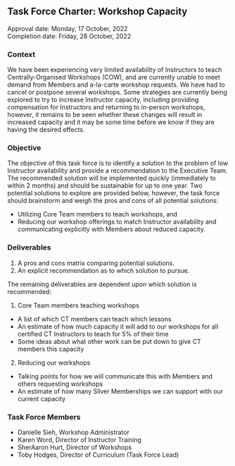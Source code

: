 ## Task Force Charter: Workshop Capacity

Approval date: Monday, 17 October, 2022  
Completion date: Friday, 28 October, 2022

### Context
We have been experiencing very limited availability of Instructors to teach Centrally-Organised Workshops (COW), and are currently unable
to meet demand from Members and a-la-carte workshop requests. We have had to cancel or postpone several workshops. Some strategies are
currently being explored to try to increase Instructor capacity, including providing compensation for Instructors and returning to in-person
workshops, however, it remains to be seen whether these changes will result in increased capacity and it may be some time before we know if
they are having the desired effects. 

### Objective
The objective of this task force is to identify a solution to the problem of low Instructor availability and provide a recommendation to the Executive Team. The recommended solution will be implemented quickly (immediately to within 2 months) and should be sustainable for up to one year. Two potential solutions to explore are provided below, however, the task force should brainstorm and weigh the pros and cons of all potential solutions:

- Utilizing Core Team members to teach workshops, and
- Reducing our workshop offerings to match Instructor availability and communicating explicitly with Members about reduced capacity.


### Deliverables
1. A pros and cons matrix comparing potential solutions.
2. An explicit recommendation as to which solution to pursue. 

The remaining deliverables are dependent upon which solution is recommended:
1. Core Team members teaching workshops 
  * A list of which CT members can teach which lessons
  * An estimate of how much capacity it will add to our workshops for all certified CT Instructors to teach for 5% of their time
  * Some ideas about what other work can be put down to give CT members this capacity

2. Reducing our workshops 
  * Talking points for how we will communicate this with Members and others requesting workshops
  * An estimate of how many Silver Memberships we can support with our current capacity

### Task Force Members

- Danielle Sieh, Workshop Administrator
- Karen Word, Director of Instructor Training
- SherAaron Hurt, Director of Workshops
- Toby Hodges, Director of Curriculum (Task Force Lead)
